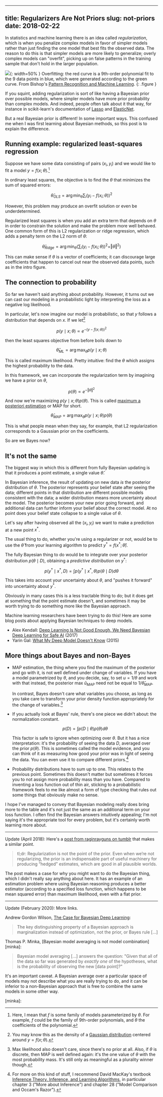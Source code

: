 ----
title: Regularizers Are Not Priors
slug: not-priors
date: 2018-02-22
----

In statistics and machine learning there is an idea called _regularization_, which is when you penalize complex models in favor of simpler models rather than just finding the one model that best fits the observed data. The reason to do this is that simpler models are more likely to generalize; overly complex models can "overfit", picking up on false patterns in the training sample that don't hold in the larger population.

![](/images/PRML_Figure1.4d.png){: width=50% }
Overfitting: the red curve is a 9th-order polynomial fit to the 9 data points in blue, which were generated according to the green curve. From Bishop's [Pattern Recognition and Machine Learning][prml].
{: .figure }

[prml]: https://www.microsoft.com/en-us/research/people/cmbishop/#!prml-book

If you squint, adding regularization is sort of like having a Bayesian prior over possible models, where simpler models have more prior probability than complex models. And indeed, people often talk about it that way, for instance in scikit-learn's documentation of [Lasso](lasso) and [ElasticNet](elasticnet).

But a real Bayesian prior is different! In some important ways. This confused me when I was first learning about Bayesian methods, so this post is to explain the difference.

## Running example: regularized least-squares regression

Suppose we have some data consisting of pairs $(x_i, y_i)$ and we would like to fit a model $y = f(x; \theta)$.[^fxtheta]

[^fxtheta]: Here, I mean that $f$ is some family of models parameterized by $\theta$. For example, $f$ could be the family of 9th-order polynomials, and $\theta$ the coefficients of the polynomial.

In ordinary least squares, the objective is to find the $\theta$ that minimizes the sum of squared errors:

$$ \hat \theta_{OLS} = \arg \min_\theta \sum_i (y_i - f(x_i; \theta))^2 $$

However, this problem may produce an overfit solution or even be underdetermined.

Regularized least squares is when you add an extra term that depends on $\theta$ in order to constrain the solution and make the problem more well behaved. One common form of this is L2 regularization or ridge regression, which adds a penalty term on the L2 norm of $\theta$:

$$ \hat \theta_{Ridge} = \arg \min_\theta \left( \sum_i (y_i - f(x_i; \theta))^2 + \Vert\theta\Vert^2 \right) $$

This can make sense if $\theta$ is a vector of coefficients; it can discourage large coefficients that happen to cancel out near the observed data points, such as in the intro figure.

## The connection to probability

So far we haven't said anything about probability. However, it turns out we can cast our modeling in a probabilistic light by interpreting the loss as a negative log likelihood.

In particular, let's now imagine our model is probabilistic, so that $y$ follows a distribution that depends on $x$. If we let[^gaussian]

$$p(y \mid x; \theta) \propto e^{-(y - f(x; \theta))^2}$$

[^gaussian]: You may know this as the density of a [Gaussian distribution][gaussian] centered around $y = f(x; \theta)$.

[gaussian]: https://en.wikipedia.org/wiki/Normal_distribution

then the least squares objective from before boils down to

$$\hat\theta_{ML} = \arg \max_\theta p(y \mid x; \theta)$$

This is called maximum likelihood. Pretty intuitive: find the $\theta$ which assigns the highest probability to the data.

In this framework, we can incorporate the regularization term by imagining we have a prior on $\theta$,

$$p(\theta) \propto e^{- \Vert\theta\Vert^2}$$

And now we're maximizing $p(y \mid x; \theta) p(\theta)$. This is called [maximum a posteriori estimation](https://en.wikipedia.org/wiki/Maximum_a_posteriori_estimation) or MAP for short.

$$\hat\theta_{MAP} = \arg \max_\theta p(y \mid x; \theta) p(\theta)$$

This is what people mean when they say, for example, that L2 regularization corresponds to a Gaussian prior on the coefficients.

So are we Bayes now?

## It's not the same

The biggest way in which this is different from fully Bayesian updating is that it produces a point estimate, a single value $\hat\theta$.

In Bayesian inference, the result of updating on new data *is* the posterior distribution of $\theta$. The posterior represents your belief state after seeing the data; different points in that distribution are different possible models consistent with the data; a wider distribution means more uncertainty about the model. The posterior becomes your new prior going forward, and additional data can further inform your belief about the correct model. At no point does your belief state collapse to a single value of $\theta$.

Let's say after having observed all the $(x_i, y_i)$ we want to make a prediction at a new point $x^*$.

The usual thing to do, whether you're using a regularizer or not, would be to use the $\hat\theta$ from your learning algorithm to predict $y^* = f(x^*; \hat\theta)$.

The fully Bayesian thing to do would be to integrate over your posterior distribution $p(\theta \mid D)$, obtaining a *predictive distribution* on $y^*$:

$$p(y^* \mid x^*, D) = \int p(y^* \mid x^*, \theta) p(\theta \mid D) d\theta$$

This takes into account your uncertainty about $\theta$, and "pushes it forward" into uncertainty about $y^*$.

Obviously in many cases this is a less tractable thing to do; but it does get at something that the point estimate doesn't, and sometimes it may be worth trying to do something more like the Bayesian approach.

Machine learning researchers have been trying to do this! Here are some blog posts about applying Bayesian techniques to deep models.

* Alex Kendall: [Deep Learning Is Not Good Enough, We Need Bayesian Deep Learning for Safe AI](https://alexgkendall.com/computer_vision/bayesian_deep_learning_for_safe_ai/) (2017)
* Yarin Gal: [What My Deep Model Doesn't Know](http://mlg.eng.cam.ac.uk/yarin/blog_3d801aa532c1ce.html) (2015)

## More things about Bayes and non-Bayes

* MAP estimation, the thing where you find the maximum of the posterior and go with it, is not well defined under change of variables. If you have a model parametrized by $\theta$, and you decide, say, to set $u = 1/\theta$ and work with that instead, the posterior max $\hat u_{MAP}$ need not be equal to $1/\hat\theta_{MAP}$.

    In contrast, Bayes doesn't care what variables you choose, as long as you take care to transform your prior density function appropriately for the change of variables.[^variables]

[^variables]: Max likelihood also doesn't care, since there's no prior at all. Also, if $\theta$ is discrete, then MAP is well defined again: it's the one value of $\theta$ with the most probability mass. It's still only as meaningful as a plurality winner though.

* If you actually look at Bayes' rule, there's one piece we didn't about: the normalization constant.

    $$ p(D) = \int p(D \mid \theta) p(\theta) d\theta $$

    This factor is safe to ignore when optimizing over $\theta$. But it has a nice interpretation: it's the probability of seeing the data $D$, averaged over the prior $p(\theta)$. This is sometimes called the model evidence, and you can think of it as measuring how good your prior was in light of seeing the data. You can even use it to compare different priors.[^bmc]

[^bmc]: For more on this kind of stuff, I recommend David MacKay's textbook [Inference Theory, Inference, and Learning Algorithms](http://www.inference.org.uk/itila/book.html), in particular chapter 3 ("More about Inference") and chapter 28 ("Model Comparison and Occam's Razor").

* Probability distributions have to sum up to one. This relates to the previous point. Sometimes this doesn't matter but sometimes it forces you to not assign more probability mass than you have. Compared to inventing a loss function out of thin air, sticking to a probabilistic framework feels to me like almost a form of type checking that rules out some things that obviously make no sense.

I hope I've managed to convey that Bayesian modeling really does bring more to the table and it's not just the same as an additional term on your loss function. I often find the Bayesian answers intuitively appealing; I'm not saying it's the appropriate tool for every problem, but it's certainly worth learning more about.

---

Update (April 2018): Here's a [post from raginrayguns on tumblr][raginrayguns] that makes a similar point.

> tl;dr: Regularization is not the point of the prior. Even when we’re not regularizing, the prior is an indispensable part of useful machinery for producing “hedged” estimates, which are good in all plausible worlds.

[raginrayguns]: http://raginrayguns.tumblr.com/post/163079571377/bayes-a-kinda-sorta-masterpost

The post makes a case for why you might want to do the Bayesian thing, which I didn't really say anything about here. It has an example of an estimation problem where using Bayesian reasoning produces a better estimator (according to a specified loss function, which happens to be mean squared error) than maximum likelihood, even with a flat prior.

---

Update (February 2020): More links.

Andrew Gordon Wilson, [The Case for Bayesian Deep Learning][agw]: 

> The key distinguishing property of a Bayesian approach is marginalization instead of optimization, not the prior, or Bayes rule [...]

Thomas P. Minka, [Bayesian model averaging is not model combination][minka]:

> Bayesian model averaging [...] answers the question: "Given that all of the data so far was generated by _exactly one_ of the hypotheses, what is the probability of observing the new [data point]?"

It's an important caveat. A Bayesian average over a particular space of models may not describe what you are really trying to do, and it can be inferior to a non-Bayesian approach that is free to combine the same models in some other way.

[agw]: https://cims.nyu.edu/~andrewgw/caseforbdl/
[minka]: 
